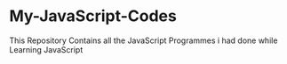 # My-JavaScript-Codes
This Repository Contains all the JavaScript Programmes i had done while Learning JavaScript
